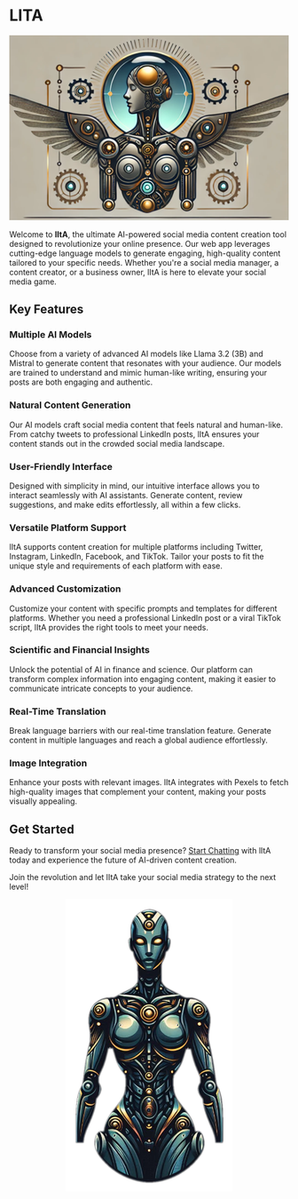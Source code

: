 # LITA

<p align="center">
    <img src="./assets/lita-logo.png" alt="LITA" width="600"/>
</p>

Welcome to **lItA**, the ultimate AI-powered social media content creation tool designed to revolutionize your online presence. Our web app leverages cutting-edge language models to generate engaging, high-quality content tailored to your specific needs. Whether you're a social media manager, a content creator, or a business owner, lItA is here to elevate your social media game.

## Key Features

### Multiple AI Models
Choose from a variety of advanced AI models like Llama 3.2 (3B) and Mistral to generate content that resonates with your audience. Our models are trained to understand and mimic human-like writing, ensuring your posts are both engaging and authentic.

### Natural Content Generation
Our AI models craft social media content that feels natural and human-like. From catchy tweets to professional LinkedIn posts, lItA ensures your content stands out in the crowded social media landscape.

### User-Friendly Interface
Designed with simplicity in mind, our intuitive interface allows you to interact seamlessly with AI assistants. Generate content, review suggestions, and make edits effortlessly, all within a few clicks.

### Versatile Platform Support
lItA supports content creation for multiple platforms including Twitter, Instagram, LinkedIn, Facebook, and TikTok. Tailor your posts to fit the unique style and requirements of each platform with ease.

### Advanced Customization
Customize your content with specific prompts and templates for different platforms. Whether you need a professional LinkedIn post or a viral TikTok script, lItA provides the right tools to meet your needs.

### Scientific and Financial Insights
Unlock the potential of AI in finance and science. Our platform can transform complex information into engaging content, making it easier to communicate intricate concepts to your audience.

### Real-Time Translation
Break language barriers with our real-time translation feature. Generate content in multiple languages and reach a global audience effortlessly.

### Image Integration
Enhance your posts with relevant images. lItA integrates with Pexels to fetch high-quality images that complement your content, making your posts visually appealing.

## Get Started
Ready to transform your social media presence? [Start Chatting](#) with lItA today and experience the future of AI-driven content creation.

Join the revolution and let lItA take your social media strategy to the next level!

<p align="center">
    <img src="./assets/lita.png" alt="LITA" width="300"/>
</p>